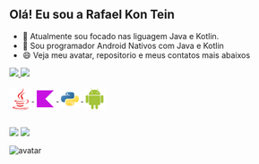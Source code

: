 ## Olá! Eu sou a Rafael Kon Tein

- 🔭 Atualmente sou focado nas liguagem Java e Kotlin.
- 🌱 Sou programador  Android Nativos com Java e Kotlin
- 😄 Veja meu avatar, repositorio e meus contatos mais abaixos 
<div align="left">
  <a href="https://github.com/rafaballerini">
  <img height="180em" src="https://github-readme-stats.vercel.app/api?username=rafaelkontein&show_icons=true&theme=react&include_all_commits=true&count_private=true"/>
  <img height="180em" src="https://github-readme-stats.vercel.app/api/top-langs/?username=rafaelkontein&layout=compact&langs_count=7&theme=react"/>
</div>

<div style="display: inline_block"><br>
  <img align="center" alt="Rafa-Java” height="30" width="40" src="https://raw.githubusercontent.com/devicons/devicon/master/icons/java/java-plain.svg">
  <img align="center" alt="Rafa-Java” height="30" width="40" src="https://raw.githubusercontent.com/devicons/devicon/master/icons/kotlin/kotlin-plain.svg">
  <img align="center" alt="Rafa-Python" height="30" width="40" src="https://raw.githubusercontent.com/devicons/devicon/master/icons/python/python-original.svg">
    <img align="center" alt="Rafa-Java” height="30" width="40" src="https://raw.githubusercontent.com/devicons/devicon/master/icons/android/android-plain.svg">
  
 
</div>
  <br>
 
 
<div> 

  <a href = "mailto:rafael.kontein23@gmail.com"><img src="https://img.shields.io/badge/-Gmail-%23333?style=for-the-badge&logo=gmail&logoColor=white" target="_blank"></a>
  <a href="https://www.linkedin.com/in/rafael-celestino-kon-tein-47bb13212/" target="_blank"><img src="https://img.shields.io/badge/-LinkedIn-%230077B5?style=for-the-badge&logo=linkedin&logoColor=white" target="_blank"></a> 
 
</div>
  

  
  ![avatar](https://user-images.githubusercontent.com/80009977/134829361-1e929f7c-eca3-4f19-b714-337d0ffa54cb.jpg)

